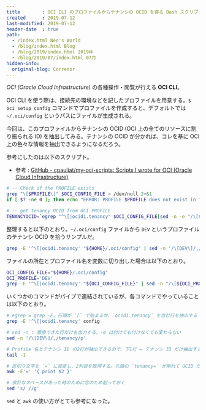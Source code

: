 ```yaml
---
title        : OCI CLI のプロファイルからテナンシの OCID を得る Bash スクリプト
created      : 2019-07-12
last-modified: 2019-07-12
header-date  : true
path:
  - /index.html Neo's World
  - /blog/index.html Blog
  - /blog/2019/index.html 2019年
  - /blog/2019/07/index.html 07月
hidden-info:
  original-blog: Corredor
---
```


*OCI (Oracle Cloud Infrastructure)* の各種操作・閲覧が行える **OCI CLI**。

OCI CLI を使う際は、接続先の環境などを記したプロファイルを用意する。`$ oci setup config` コマンドでプロファイルを作成すると、デフォルトでは `~/.oci/config` というパスにファイルが生成される。

今回は、このプロファイルからテナンシの OCID (OCI 上の全てのリソースに割り振られる ID) を抽出してみる。テナンシの OCID が分かれば、コレを基に OCI 上の色々な情報を抽出できるようになるだろう。

参考にしたのは以下のスクリプト。

- 参考 : [GitHub - cpauliat/my-oci-scripts: Scripts I wrote for OCI (Oracle Cloud Infrastructure)](https://github.com/cpauliat/my-oci-scripts)

```bash
# -- Check if the PROFILE exists
grep "\[$PROFILE\]" $OCI_CONFIG_FILE > /dev/null 2>&1
if [ $? -ne 0 ]; then echo "ERROR: PROFILE $PROFILE does not exist in file $OCI_CONFIG_FILE !"; exit 2; fi

# -- get tenancy OCID from OCI PROFILE
TENANCYOCID=`egrep "^\[|ocid1.tenancy" $OCI_CONFIG_FILE|sed -n -e "/\[$PROFILE\]/,/tenancy/p"|tail -1| awk -F'=' '{ print $2 }' | sed 's/ //g'`
```

整理すると以下のとおり。`~/.oci/config` ファイルから `DEV` というプロファイルのテナンシ OCID を拾うサンプルだ。

```bash
grep -E '^\[|ocid1.tenancy' "${HOME}/.oci/config" | sed -n '/\[DEV\]/,/tenancy/p' | tail -1 | awk -F'=' '{ print $2 }' | sed 's/ //g'
```

ファイルの所在とプロファイル名を変数に切り出した場合は以下のとおり。

```bash
OCI_CONFIG_FILE="${HOME}/.oci/config"
OCI_PROFILE='DEV'
grep -E '^\[|ocid1.tenancy' "${OCI_CONFIG_FILE}" | sed -n "/\[${OCI_PROFILE}\]/,/tenancy/p" | tail -1 | awk -F'=' '{ print $2 }' | sed 's/ //g'
```

いくつかのコマンドがパイプで連結されているが、各コマンドでやっていることは以下のとおり。

```bash
# egrep = grep -E。行頭が `[` で始まるか、`ocid1.tenancy` を含む行を抽出する
grep -E '^\[|ocid1.tenancy' config

# sed -n : 置換できた行だけを出力する。-e は付けても付けなくても変わらない
sed -n '/\[DEV\]/,/tenancy/p'

# Profile 名とテナンシ ID の2行が抽出できるので、下1行 = テナンシ ID だけ抽出する
tail -1

# 区切り文字を `=` に設定し、2列目を取得する。先頭の `tenancy=` が削れて OCID だけになる
awk -F'=' '{ print $2 }'

# 余計なスペースがあった時のために念のため削っておく
sed 's/ //g'
```

`sed` と `awk` の使い方がとても参考になった。
